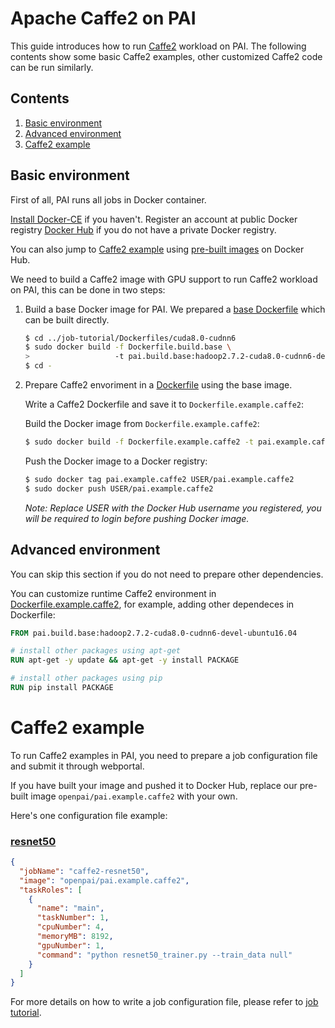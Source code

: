 <!--
  Copyright (c) Microsoft Corporation
  All rights reserved.

  MIT License

  Permission is hereby granted, free of charge, to any person obtaining a copy of this software and associated
  documentation files (the "Software"), to deal in the Software without restriction, including without limitation
  the rights to use, copy, modify, merge, publish, distribute, sublicense, and/or sell copies of the Software, and
  to permit persons to whom the Software is furnished to do so, subject to the following conditions:
  The above copyright notice and this permission notice shall be included in all copies or substantial portions of the Software.

  THE SOFTWARE IS PROVIDED *AS IS*, WITHOUT WARRANTY OF ANY KIND, EXPRESS OR IMPLIED, INCLUDING
  BUT NOT LIMITED TO THE WARRANTIES OF MERCHANTABILITY, FITNESS FOR A PARTICULAR PURPOSE AND
  NONINFRINGEMENT. IN NO EVENT SHALL THE AUTHORS OR COPYRIGHT HOLDERS BE LIABLE FOR ANY CLAIM,
  DAMAGES OR OTHER LIABILITY, WHETHER IN AN ACTION OF CONTRACT, TORT OR OTHERWISE, ARISING FROM,
  OUT OF OR IN CONNECTION WITH THE SOFTWARE OR THE USE OR OTHER DEALINGS IN THE SOFTWARE.
-->


# Apache Caffe2 on PAI

This guide introduces how to run [Caffe2](https://caffe2.ai/) workload on PAI.
The following contents show some basic Caffe2 examples, other customized Caffe2 code can be run similarly.


## Contents

1. [Basic environment](#basic-environment)
2. [Advanced environment](#advanced-environment)
3. [Caffe2 example](#caffe2-example)


## Basic environment

First of all, PAI runs all jobs in Docker container.

[Install Docker-CE](https://docs.docker.com/install/linux/docker-ce/ubuntu/) if you haven't. Register an account at public Docker registry [Docker Hub](https://hub.docker.com/) if you do not have a private Docker registry.

You can also jump to [Caffe2 example](#caffe2-example) using [pre-built images](https://hub.docker.com/r/openpai/pai.example.caffe2/) on Docker Hub.

We need to build a Caffe2 image with GPU support to run Caffe2 workload on PAI, this can be done in two steps:

1. Build a base Docker image for PAI. We prepared a [base Dockerfile](../../job-tutorial/Dockerfiles/cuda8.0-cudnn6/Dockerfile.build.base) which can be built directly.

    ```bash
    $ cd ../job-tutorial/Dockerfiles/cuda8.0-cudnn6
    $ sudo docker build -f Dockerfile.build.base \
    >                   -t pai.build.base:hadoop2.7.2-cuda8.0-cudnn6-devel-ubuntu16.04 .
    $ cd -
    ```

1. Prepare Caffe2 envoriment in a [Dockerfile](./Dockerfile.example.caffe2) using the base image.

    Write a Caffe2 Dockerfile and save it to `Dockerfile.example.caffe2`:

    Build the Docker image from `Dockerfile.example.caffe2`:

    ```bash
    $ sudo docker build -f Dockerfile.example.caffe2 -t pai.example.caffe2 .
    ```

    Push the Docker image to a Docker registry:

    ```bash
    $ sudo docker tag pai.example.caffe2 USER/pai.example.caffe2
    $ sudo docker push USER/pai.example.caffe2
    ```
    *Note: Replace USER with the Docker Hub username you registered, you will be required to login before pushing Docker image.*


## Advanced environment

You can skip this section if you do not need to prepare other dependencies.

You can customize runtime Caffe2 environment in [Dockerfile.example.caffe2](./Dockerfile.example.caffe2), for example, adding other dependeces in Dockerfile:

```dockerfile
FROM pai.build.base:hadoop2.7.2-cuda8.0-cudnn6-devel-ubuntu16.04

# install other packages using apt-get
RUN apt-get -y update && apt-get -y install PACKAGE

# install other packages using pip
RUN pip install PACKAGE
```


# Caffe2 example

To run Caffe2 examples in PAI, you need to prepare a job configuration file and submit it through webportal.

If you have built your image and pushed it to Docker Hub, replace our pre-built image `openpai/pai.example.caffe2` with your own.

Here's one configuration file example:

### [resnet50](https://github.com/pytorch/pytorch/blob/master/caffe2/python/examples/resnet50_trainer.py)
```json
{
  "jobName": "caffe2-resnet50",
  "image": "openpai/pai.example.caffe2",
  "taskRoles": [
    {
      "name": "main",
      "taskNumber": 1,
      "cpuNumber": 4,
      "memoryMB": 8192,
      "gpuNumber": 1,
      "command": "python resnet50_trainer.py --train_data null"
    }
  ]
}
```

For more details on how to write a job configuration file, please refer to [job tutorial](../../job-tutorial/README.md#json-config-file-for-job-submission).